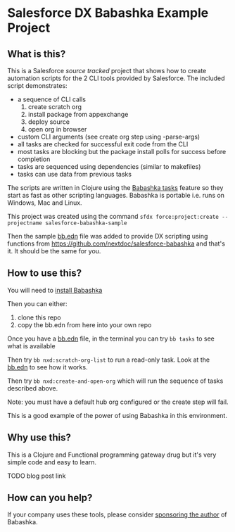 # Salesforce DX Babashka Example Project

## What is this?

This is a Salesforce *source tracked* project that shows how to create automation scripts for the 2 CLI tools provided by Salesforce. The included script demonstrates:
- a sequence of CLI calls
    1. create scratch org
    2. install package from appexchange
    3. deploy source
    4. open org in browser
- custom CLI arguments (see create org step using -parse-args)
- all tasks are checked for successful exit code from the CLI
- most tasks are blocking but the package install polls for success before completion
- tasks are sequenced using dependencies (similar to makefiles)
- tasks can use data from previous tasks

The scripts are written in Clojure using the [Babashka tasks](https://book.babashka.org/#tasks) feature so they start as fast as other scripting languages. Babashka is portable i.e. runs on Windows, Mac and Linux.

This project was created using the command `sfdx force:project:create --projectname salesforce-babashka-sample`

Then the sample [bb.edn](https://github.com/nextdoc/salesforce-babashka-sample/blob/master/bb.edn) file was added to provide DX scripting using functions from https://github.com/nextdoc/salesforce-babashka and that's it. It should be the same for you.

## How to use this?

You will need to [install Babashka](https://book.babashka.org/#_installation)

Then you can either:
1. clone this repo
2. copy the bb.edn from here into your own repo 

Once you have a [bb.edn](https://github.com/nextdoc/salesforce-babashka-sample/blob/master/bb.edn) file, 
in the terminal you can try `bb tasks` to see what is available

Then try `bb nxd:scratch-org-list` to run a read-only task. Look at the [bb.edn](https://github.com/nextdoc/salesforce-babashka-sample/blob/master/bb.edn) to see how it works.

Then try `bb nxd:create-and-open-org` which will run the sequence of tasks described above.

Note: you must have a default hub org configured or the create step will fail.

This is a good example of the power of using Babashka in this environment. 

## Why use this?

This is a Clojure and Functional programming gateway drug but it's very simple code and easy to learn.

TODO blog post link

## How can you help?

If your company uses these tools, please consider [sponsoring the author](https://github.com/sponsors/borkdude) of Babashka.